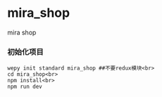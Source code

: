 # mira_shop
mira shop

### 初始化项目
    wepy init standard mira_shop ##不要redux模块<br>
    cd mira_shop<br>
    npm install<br>
    npm run dev
